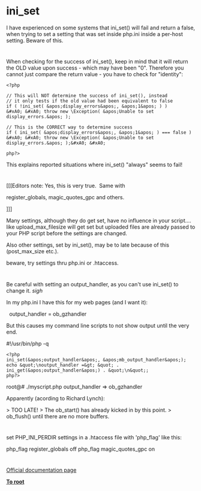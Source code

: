 # ini_set





I have experienced on some systems that ini_set() will fail and return a false, when trying to set a setting that was set inside php.ini inside a per-host setting. Beware of this.

  

#



When checking for the success of ini_set(), keep in mind that it will return the OLD value upon success - which may have been &quot;0&quot;. Therefore you cannot just compare the return value - you have to check for &quot;identity&quot;:



```
<?php

// This will NOT determine the success of ini_set(), instead
// it only tests if the old value had been equivalent to false
if ( !ini_set( &apos;display_errors&apos;, &apos;1&apos; ) ) 
&#xA0; &#xA0; throw new \Exception( &apos;Unable to set display_errors.&apos; );

// This is the CORRECT way to determine success
if ( ini_set( &apos;display_errors&apos;, &apos;1&apos; ) === false ) 
&#xA0; &#xA0; throw new \Exception( &apos;Unable to set display_errors.&apos; );&#xA0; &#xA0; 

php?>
```


This explains reported situations where ini_set() &quot;always&quot; seems to fail!

  

#



[[[Editors note: Yes, this is very true.&#xA0; Same with 

register_globals, magic_quotes_gpc and others.

]]]



Many settings, although they do get set, have no influence in your script.... like upload_max_filesize will get set but uploaded files are already passed to your PHP script before the settings are changed.



Also other settings, set by ini_set(), may be to late because of this (post_max_size etc.).

beware, try settings thru php.ini or .htaccess.

  

#



Be careful with setting an output_handler, as you can&apos;t use ini_set() to change it. *sigh*

In my php.ini I have this for my web pages (and I want it): 

&#xA0; output_handler = ob_gzhandler

But this causes my command line scripts to not show output until the very end.

#!/usr/bin/php -q


```
<?php
ini_set(&apos;output_handler&apos;, &apos;mb_output_handler&apos;);
echo &quot;\noutput_handler =&gt; &quot; . ini_get(&apos;output_handler&apos;) . &quot;\n&quot;;
php?>
```


root@# ./myscript.php
output_handler =&gt; ob_gzhandler

Apparently (acording to Richard Lynch):

&gt; TOO LATE!
&gt; The ob_start() has already kicked in by this point.
&gt; ob_flush() until there are no more buffers.

  

#



set PHP_INI_PERDIR settings in a .htaccess file with &apos;php_flag&apos; like this:

php_flag register_globals off
php_flag magic_quotes_gpc on

  

#

[Official documentation page](https://www.php.net/manual/en/function.ini-set.php)

**[To root](/README.md)**